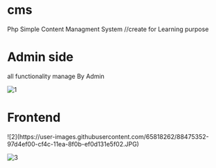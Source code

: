 # cms
 Php Simple Content Managment System
 //create for Learning purpose
 
 <h1>Admin side </h1>
 
 all functionality manage By Admin

 ![1](https://user-images.githubusercontent.com/65818262/88475274-fc437e80-cf4b-11ea-9b3f-ba085d9d157d.JPG)

<h1>Frontend</h1>
![2](https://user-images.githubusercontent.com/65818262/88475352-97d4ef00-cf4c-11ea-8f0b-ef0d131e5f02.JPG)

![3](https://user-images.githubusercontent.com/65818262/88475353-99061c00-cf4c-11ea-862b-cd5c6539f746.JPG)
  
